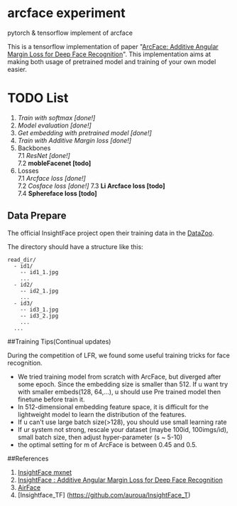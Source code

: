 # arcface experiment
pytorch & tensorflow implement of arcface 

This is a tensorflow implementation of paper "[ArcFace: Additive Angular Margin Loss for Deep Face Recognition](https://arxiv.org/abs/1801.07698)". This implementation aims at making both usage of pretrained model and training of your own model easier. 

# TODO List

1. *Train with softmax [done!]*
2. *Model evaluation [done!]*
4. *Get embedding with pretrained model [done!]*
5. *Train with Additive Margin loss [done!]*
6. Backbones    
   7.1 *ResNet [done!]*    
   7.2 **mobleFacenet [todo]**    
7. Losses    
   7.1 *Arcface loss [done!]*    
   7.2 *Cosface loss [done!]*
   7.3 **Li Arcface loss [todo]**   
   7.4 **Sphereface loss [todo]**    


## Data Prepare

The official InsightFace project open their training data in the [DataZoo](https://github.com/deepinsight/insightface/wiki/Dataset-Zoo). 

The directory should have a structure like this:

```
read_dir/
  - id1/
    -- id1_1.jpg
    ...
  - id2/
    -- id2_1.jpg
    ...
  - id3/
    -- id3_1.jpg
    -- id3_2.jpg
    ...
  ...
```
##Training Tips(Continual updates)

During the competition of LFR, we found some useful training tricks for face recognition.

* We tried training model from scratch with ArcFace, but diverged after some epoch. Since the embedding size is smaller than 512. If u want try with smaller embeds(128, 64,...), u should use Pre trained model then finetune before train it.
* In 512-dimensional embedding feature space, it is difficult for the lightweight model to learn the distribution of the features.
* If u can't use large batch size(>128), you should use small learning rate
* If ur system not strong, rescale your dataset (maybe 100id, 100imgs/id), small batch size, then adjust hyper-parameter (s ~ 5-10)
* the optimal setting for m of ArcFace is between 0.45 and 0.5.

##References
1. [InsightFace mxnet](https://github.com/deepinsight/insightface)
2. [InsightFace : Additive Angular Margin Loss for Deep Face Recognition](https://arxiv.org/abs/1801.07698)
3. [AirFace](https://arxiv.org/pdf/1907.12256.pdf)
4. [Insightface_TF] (https://github.com/auroua/InsightFace_T)

